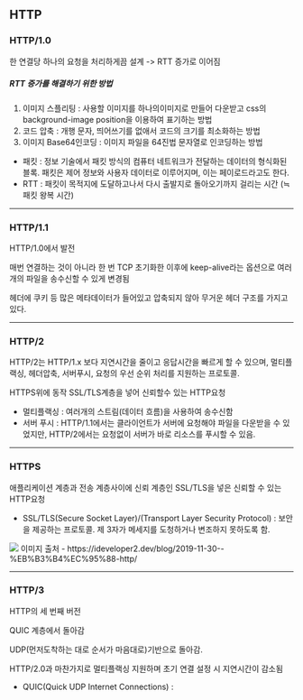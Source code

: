 ## HTTP 

### HTTP/1.0
한 연결당 하나의 요청을 처리하게끔 설계
-> RTT 증가로 이어짐 

##### RTT 증가를 해결하기 위한 방법
1. 이미지 스플리팅 : 사용할 이미지를 하나의이미지로 만들어 다운받고 css의 background-image position을 이용하여 표기하는 방법
2. 코드 압축 : 개행 문자, 띄어쓰기를 없애서 코드의 크기를 최소화하는 방법
3. 이미지 Base64인코딩 : 이미지 파일을 64진법 문자열로 인코딩하는 방법  

* 패킷 : 정보 기술에서 패킷 방식의 컴퓨터 네트워크가 전달하는 데이터의 형식화된 블록. 패킷은 제어 정보와 사용자 데이터로 이루어지며, 이는 페이로드라고도 한다.
* RTT : 패킷이 목적지에 도달하고나서 다시 출발지로 돌아오기까지 걸리는 시간 (≒패킷 왕복 시간)

---


### HTTP/1.1
HTTP/1.0에서 발전

매번 연결하는 것이 아니라 한 번 TCP 초기화한 이후에 keep-alive라는 옵션으로 여러 개의 파일을 송수신할 수 있게 변경됨

헤더에 쿠키 등 많은 메타데이터가 들어있고 압축되지 않아 무거운 헤더 구조를 가지고 있다.

---


### HTTP/2

HTTP/2는 HTTP/1.x 보다 지연시간을 줄이고 응답시간을 빠르게 할 수 있으며, 멀티플랙싱, 헤더압축, 서버푸시, 요청의 우선 순위 처리를 지원하는 프로토콜.

 HTTPS위에 동작 SSL/TLS계층을 넣어 신뢰할수 있는 HTTP요청

* 멀티플랙싱 : 여러개의 스트림(데이터 흐름)을 사용하여 송수신함 
* 서버 푸시 : HTTP/1.1에서는 클라이언트가 서버에 요청해야 파일을 다운받을 수 있었지만, HTTP/2에서는 요청없이 서버가 바로 리소스를 푸시할 수 있음.

---


### HTTPS 
애플리케이션 계층과 전송 계층사이에 신뢰 계층인 SSL/TLS을 넣은 신뢰할 수 있는 HTTP요청
* SSL/TLS(Secure Socket Layer)/(Transport Layer Security Protocol) : 보안을 제공하는 프로토콜. 제 3자가 메세지를 도청하거나 변조하지 못하도록 함.

<img src="https://user-images.githubusercontent.com/26598542/69895505-6f243780-1374-11ea-9f14-c608d2f35e5a.png">
이미지 출처 - https://ideveloper2.dev/blog/2019-11-30--%EB%B3%B4%EC%95%88-http/

---


### HTTP/3
HTTP의 세 번째 버전 

QUIC 계층에서 돌아감

UDP(먼저도착하는 대로 순서가 마음대로)기반으로 돌아감.

HTTP/2.0과 마찬가지로 멀티플랙싱 지원하며 초기 연결 설정 시 지연시간이 감소됨

* QUIC(Quick UDP Internet Connections) :